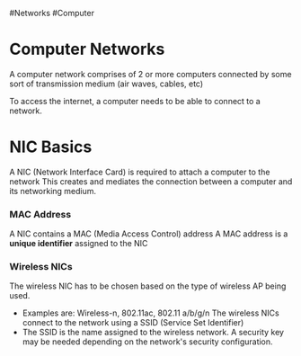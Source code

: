 #Networks #Computer 
# Computer Networks
A computer network comprises of 2 or more computers connected by some sort of transmission medium (air waves, cables, etc)

To access the internet, a computer needs to be able to connect to a network.

# NIC Basics
A NIC (Network Interface Card) is required to attach a computer to the network
This creates and mediates the connection between a computer and its networking medium. 

### MAC Address
A NIC contains a MAC (Media Access Control) address
A MAC address is a **unique identifier** assigned to the NIC

### Wireless NICs
The wireless NIC has to be chosen based on the type of wireless AP being used.
- Examples are: Wireless-n, 802.11ac, 802.11 a/b/g/n
The wireless NICs connect to the network using a SSID (Service Set Identifier)
- The SSID is the name assigned to the wireless network.
A security key may be needed depending on the network's security configuration.
